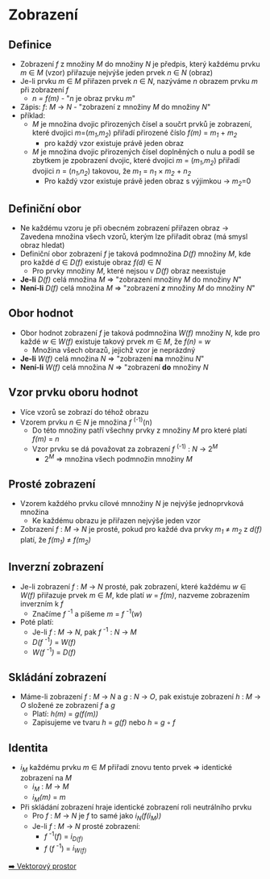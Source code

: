 # Zobrazení

## Definice

- Zobrazení _f_ z množiny _M_ do množiny _N_ je předpis, který každému prvku _m_ ∈ _M_ (vzor) přiřazuje nejvýše jeden prvek _n_ ∈ _N_ (obraz)
- Je-li prvku _m_ ∈ _M_ přiřazen prvek _n_ ∈ _N_, nazýváme _n_ obrazem prvku _m_ při zobrazení _f_
  - _n = f(m)_ - "_n_ je obraz prvku _m_"
- Zápis: _f_: _M_ → _N_ - "zobrazení z množiny _M_ do množiny _N_"
- příklad:
  - _M_ je množina dvojic přirozených čísel a součrt prvků je zobrazení, které dvojici _m_=(_m<sub>1</sub>_,_m<sub>2</sub>_) přiřadí přirozené číslo _f(m)_ = _m<sub>1</sub>_ + _m<sub>2</sub>_
    - pro každý vzor existuje právě jeden obraz
  - _M_ je množina dvojic přirozených čísel doplněných o nulu a podíl se zbytkem je zpobrazení dvojic, které dvojici _m_ = (_m<sub>1</sub>_,_m<sub>2</sub>_) přiřadí dvojici _n_ = (_n<sub>1</sub>_,_n<sub>2</sub>_) takovou, že _m<sub>1</sub>_ = _n<sub>1</sub>_ × _m<sub>2</sub>_ + _n<sub>2</sub>_
    - Pro každý vzor existuje právě jeden obraz s výjimkou -> _m<sub>2</sub>_=0

## Definiční obor

- Ne každému vzoru je při obecném zobrazení přiřazen obraz -> Zavedena množina všech vzorů, kterým lze přiřadit obraz (má smysl obraz hledat)
- Definiční obor zobrazení _f_ je taková podmnožina _D(f)_ množiny _M_, kde pro každé _d_ ∈ _D(f)_ existuje obraz _f(d)_ ∈ _N_
  - Pro prvky množiny _M_, které nejsou v _D(f)_ obraz neexistuje
- **Je-li** _D(f)_ celá množina _M_ => "zobrazení množiny _M_ do množiny _N_"
- **Není-li** _D(f)_ celá množina _M_ => "zobrazení **_z_** množiny _M_ do množiny _N_"

## Obor hodnot

- Obor hodnot zobrazení _f_ je taková podmnožina _W(f)_ množiny _N_, kde pro každé _w_ ∈ _W(f)_ existuje takový prvek _m_ ∈ _M_, že _f(n)_ = _w_
  - Množina všech obrazů, jejichž vzor je neprázdný
- **Je-li** _W(f)_ celá množina _N_ => "zobrazení **na** množinu _N_"
- **Není-li** _W(f)_ celá množina _N_ => "zobrazení **do** množiny _N_

## Vzor prvku oboru hodnot

- Více vzorů se zobrazí do téhož obrazu
- Vzorem prvku _n_ ∈ _N_ je množina _f_ <sup>(-1)</sup>(n)
  - Do této množiny patří všechny prvky z množiny _M_ pro které platí _f(m)_ = _n_
  - Vzor prvku se dá považovat za zobrazení _f_ <sup>(-1)</sup> : _N_ → 2<sup>_M_</sup>
    - 2<sup>_M_</sup> => množina všech podmnožin množiny _M_

## Prosté zobrazení

- Vzorem každého prvku cílové mnnožiny _N_ je nejvýše jednoprvková množina
  - Ke každému obrazu je přiřazen nejvýše jeden vzor
- Zobrazení _f_ : _M_ → _N_ je prosté, pokud pro každé dva prvky _m<sub>1</sub>_ ≠ _m<sub>2</sub>_ z _d(f)_ platí, že _f(m<sub>1</sub>)_ ≠ _f(m<sub>2</sub>)_

## Inverzní zobrazení

- Je-li zobrazení _f_ : _M_ → _N_ prosté, pak zobrazení, které každému _w_ ∈ _W(f)_ přiřazuje prvek _m_ ∈ _M_, kde platí _w_ = _f(m)_, nazveme zobrazením inverzním k _f_
  - Značíme _f_ <sup>-1</sup> a píšeme _m_ = _f_ <sup>-1</sup>(_w_)
- Poté platí:
  - Je-li _f_ : _M_ → _N_, pak _f_ <sup>-1</sup> : _N_ → _M_
  - _D(f_ <sup>-1</sup>_)_ = _W(f)_
  - _W(f_ <sup>-1</sup>_)_ = _D(f)_

## Skládání zobrazení

- Máme-li zobrazení _f_ : _M_ → _N_ a _g_ : _N_ → _O_, pak existuje zobrazení _h_ : _M_ → _O_ složené ze zobrazení _f_ a _g_
  - Platí: _h(m)_ = _g(f(m))_
  - Zapisujeme ve tvaru _h_ = _g(f)_ nebo _h_ = _g_ ◦ _f_

## Identita

- _i<sub>M</sub>_ každému prvku _m_ ∈ _M_ přiřadí znovu tento prvek => identické zobrazení na _M_
  - _i<sub>M</sub>_ : _M_ → _M_
  - _i<sub>M</sub>(m)_ = _m_
- Při skládání zobrazení hraje identické zobrazení roli neutrálního prvku
  - Pro _f_ : _M_ → _N_ je _f_ to samé jako _i<sub>N</sub>(f(i<sub>M</sub>))_
  - Je-li _f_ : _M_ → _N_ prosté zobrazení:
    - _f_ <sup>-1</sup>(_f_) = _i<sub>D(f)</sub>_
    - _f_ (_f_ <sup>-1</sup>) = _i<sub>W(f)</sub>_

[➡️ Vektorový prostor](./02_VektorovyProstor.md)
